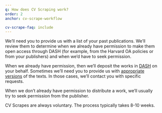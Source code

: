 ```yaml
---
q: How does CV Scraping work?
order: 2
anchor: cv-scrape-workflow

cv-scrape-faq: include
---
```


We’ll need you to provide us with a list of your past publications. We’ll review them to determine when we already have permission to make them open access through DASH (for example, from the Harvard OA policies or from your publishers) and when we’d have to seek permission.

When we already have permission, then we’ll deposit the works in <a href="https://dash.harvard.edu/">DASH</a> on your behalf. Sometimes we’ll need you to provide us with <a href="https://dash.harvard.edu/docs/faq/#which-version-of-my-article-or-other-material-should-i-deposit">appropriate versions</a> of the texts. In those cases, we’ll contact you with specific requests. 

When we don’t already have permission to distribute a work, we’ll usually try to seek permission from the publisher. 

CV Scrapes are always voluntary. The process typically takes 8-10 weeks.